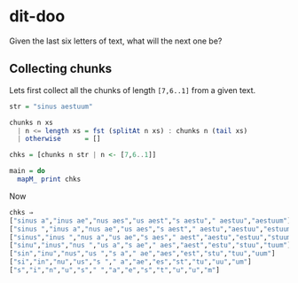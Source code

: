 # dit-doo

Given the last six letters of text, what will the next one be?

## Collecting chunks

Lets first collect all the chunks of length `[7,6..1]` from a given text.

```haskell
str = "sinus aestuum"

chunks n xs 
  | n <= length xs = fst (splitAt n xs) : chunks n (tail xs)
  | otherwise      = []

chks = [chunks n str | n <- [7,6..1]]

main = do
  mapM_ print chks
```

Now

```haskell
chks ⇒ 
["sinus a","inus ae","nus aes","us aest","s aestu"," aestuu","aestuum"]
["sinus ","inus a","nus ae","us aes","s aest"," aestu","aestuu","estuum"]
["sinus","inus ","nus a","us ae","s aes"," aest","aestu","estuu","stuum"]
["sinu","inus","nus ","us a","s ae"," aes","aest","estu","stuu","tuum"]
["sin","inu","nus","us ","s a"," ae","aes","est","stu","tuu","uum"]
["si","in","nu","us","s "," a","ae","es","st","tu","uu","um"]
["s","i","n","u","s"," ","a","e","s","t","u","u","m"]
```

